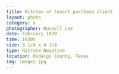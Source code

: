 ```yaml
---
title: Kitchen of tenant purchase client
layout: photo
category: x
photographer: Russell Lee
date: February 1939
time: 1930s
size: 3 1/4 x 4 1/4
type: Nitrate Negative
location: Hidalgo County, Texas
img: image2.jpg
---
```


